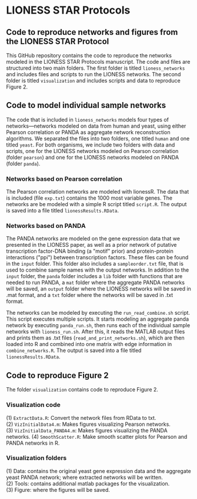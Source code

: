 # LIONESS STAR Protocols #
## Code to reproduce networks and figures from the LIONESS STAR Protocol ##

This GitHub repository contains the code to reproduce the networks modeled in the LIONESS STAR Protocols manuscript. The code and files are structured into two main folders. The first folder is titled `lioness_networks` and includes files and scripts to run the LIONESS networks. The second folder is titled `visualization` and includes scripts and data to reproduce Figure 2.

## Code to model individual sample networks ##
The code that is included in `lioness_networks` models four types of networks—networks modeled on data from human and yeast, using either Pearson correlation or PANDA as aggregate network reconstruction algorithms. We separated the files into two folders, one titled `human` and one titled `yeast`. For both organisms, we include two folders with data and scripts, one for the LIONESS networks modeled on Pearson correlation (folder `pearson`) and one for the LIONESS networks modeled on PANDA (folder `panda`).

### Networks based on Pearson correlation ###
The Pearson correlation networks are modeled with lionessR. The data that is included (file `exp.txt`) contains the 1000 most variable genes. The networks are be modeled with a simple R script titled `script.R`. The output is saved into a file titled `lionessResults.RData`.

### Networks based on PANDA ###
The PANDA networks are modeled on the gene expression data that we presented in the LIONESS paper, as well as a prior network of putative transcription factor-DNA binding (a "motif" prior) and protein-protein interactions ("ppi") between transcription factors. These files can be found in the `input` folder. This folder also includes a `sampleorder.txt` file, that is used to combine sample names with the output networks. In addition to the `input` folder, the `panda` folder includes a `lib` folder with functions that are needed to run PANDA, a `mat` folder where the aggregate PANDA networks will be saved, an `output` folder where the LIONESS networks will be saved in .mat format, and a `txt` folder where the networks will be saved in .txt format.

The networks can be modeled by executing the `run_read_combine.sh` script. This script executes multiple scripts. It starts modeling an aggregate panda network by executing `panda_run.sh`, then runs each of the individual sample networks with `lioness_run.sh`. After this, it reads the MATLAB output files and prints them as .txt files (`read_and_print_networks.sh`), which are then loaded into R and combined into one matrix with edge information in `combine_networks.R`. The output is saved into a file titled `lionessResults.RData`.

## Code to reproduce Figure 2 ##
The folder `visualization` contains code to reproduce Figure 2.

### Visualization code ###
(1) `ExtractData.R`: Convert the network files from RData to txt.  
(2) `VizInitialData4.m`: Makes figures visualizing Pearson networks.  
(3) `VizInitialData_PANDA4.m`: Makes figures visualizing the PANDA networks.
(4) `SmoothScatter.R`: Make smooth scatter plots for Pearson and PANDA networks in R.

### Visualization folders ###
(1) Data: contains the original yeast gene expression data and the aggregate yeast PANDA network; where extracted networks will be written.  
(2) Tools: contains additional matlab packages for the visualization.  
(3) Figure: where the figures will be saved.
